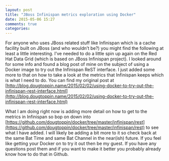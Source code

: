 ```yaml
---
layout: post
title: "JBoss Infinispan metrics exploration using Docker"
date: 2015-05-06 15:27
comments: true
categories: 
---
```

For anyone who uses JBoss related stuff like Infinispan which is a cache facility built on JBoss (and who wouldn’t be?) you might find the following at least a little interesting.
I’ve needed to do a  little spin up again on the Red Hat Data Grid (which is based on JBoss Infinispan project).
I looked around for some info and found a blog post of mine on the subject of using a Docker image to try out the Infinispan ReST interface.
I just added some more to that on how to take a look at the metrics that Infinispan keeps which is what I need to do.
You can find my original post at [http://blog.dougtoppin.name/2015/02/02/using-docker-to-try-out-the-infinispan-rest-interface.html](http://blog.dougtoppin.name/2015/02/02/using-docker-to-try-out-the-infinispan-rest-interface.html)

What I am doing right now is adding more detail on how to get to the metrics in Infinispan so bop on down into [https://github.com/dougtoppin/docker/tree/master/infinispan/rest](https://github.com/dougtoppin/docker/tree/master/infinispan/rest) to see what I have added.
I will likely be adding a bit more to it so check back at the same Bat Time and same Bat Channel in the near(ish) future.
If you feel like getting your Docker on to try it out then be my guest.
If you have any questions post them and if you want to make it better you probably already know how to do that in Github.
